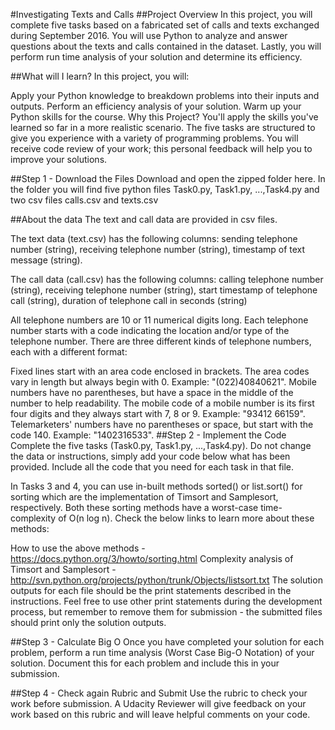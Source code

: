 #Investigating Texts and Calls
##Project Overview
In this project, you will complete five tasks based on a fabricated set of calls and texts exchanged during September 2016. You will use Python to analyze and answer questions about the texts and calls contained in the dataset. Lastly, you will perform run time analysis of your solution and determine its efficiency.

##What will I learn?
In this project, you will:

Apply your Python knowledge to breakdown problems into their inputs and outputs.
Perform an efficiency analysis of your solution.
Warm up your Python skills for the course.
Why this Project?
You'll apply the skills you've learned so far in a more realistic scenario. The five tasks are structured to give you experience with a variety of programming problems. You will receive code review of your work; this personal feedback will help you to improve your solutions.

##Step 1 - Download the Files
Download and open the zipped folder here. In the folder you will find five python files Task0.py, Task1.py, ...,Task4.py and two csv files calls.csv and texts.csv

##About the data
The text and call data are provided in csv files.

The text data (text.csv) has the following columns: sending telephone number (string), receiving telephone number (string), timestamp of text message (string).

The call data (call.csv) has the following columns: calling telephone number (string), receiving telephone number (string), start timestamp of telephone call (string), duration of telephone call in seconds (string)

All telephone numbers are 10 or 11 numerical digits long. Each telephone number starts with a code indicating the location and/or type of the telephone number. There are three different kinds of telephone numbers, each with a different format:

Fixed lines start with an area code enclosed in brackets. The area codes vary in length but always begin with 0. Example: "(022)40840621".
Mobile numbers have no parentheses, but have a space in the middle of the number to help readability. The mobile code of a mobile number is its first four digits and they always start with 7, 8 or 9. Example: "93412 66159".
Telemarketers' numbers have no parentheses or space, but start with the code 140. Example: "1402316533".
##Step 2 - Implement the Code
Complete the five tasks (Task0.py, Task1.py, ...,Task4.py). Do not change the data or instructions, simply add your code below what has been provided. Include all the code that you need for each task in that file.

In Tasks 3 and 4, you can use in-built methods sorted() or list.sort() for sorting which are the implementation of Timsort and Samplesort, respectively. Both these sorting methods have a worst-case time-complexity of O(n log n). Check the below links to learn more about these methods:

How to use the above methods - https://docs.python.org/3/howto/sorting.html
Complexity analysis of Timsort and Samplesort - http://svn.python.org/projects/python/trunk/Objects/listsort.txt
The solution outputs for each file should be the print statements described in the instructions. Feel free to use other print statements during the development process, but remember to remove them for submission - the submitted files should print only the solution outputs.

##Step 3 - Calculate Big O
Once you have completed your solution for each problem, perform a run time analysis (Worst Case Big-O Notation) of your solution. Document this for each problem and include this in your submission.

##Step 4 - Check again Rubric and Submit
Use the rubric to check your work before submission. A Udacity Reviewer will give feedback on your work based on this rubric and will leave helpful comments on your code.
